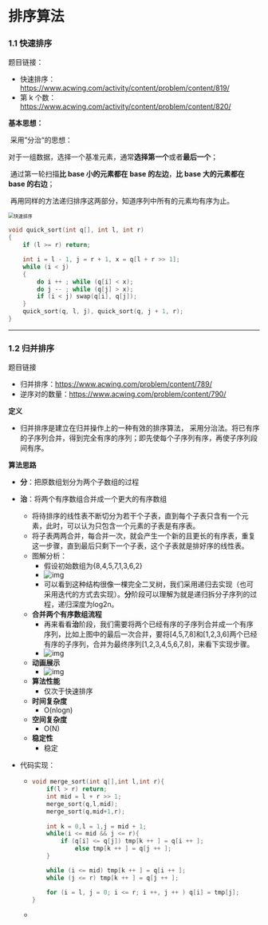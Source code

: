 # 排序算法

### 1.1 快速排序

题目链接：

- 快速排序：https://www.acwing.com/activity/content/problem/content/819/
- 第 k 个数：https://www.acwing.com/activity/content/problem/content/820/

**基本思想：**

​	采用”分治“的思想：

​		对于一组数据，选择一个基准元素，通常**选择第一个**或者**最后一个**；

​		通过第一轮扫描**比 base 小的元素都在 base 的左边**，**比 base 大的元素都在 base 的右边**；

​		再用同样的方法递归排序这两部分，知道序列中所有的元素均有序为止。

<img src="C:\Users\Administrator\Desktop\图片存储\typo\基本算法\快速排序.png" alt="快速排序" style="zoom:67%;" />

```c++
void quick_sort(int q[], int l, int r)
{
    if (l >= r) return;

    int i = l - 1, j = r + 1, x = q[l + r >> 1];
    while (i < j)
    {
        do i ++ ; while (q[i] < x);
        do j -- ; while (q[j] > x);
        if (i < j) swap(q[i], q[j]);
    }
    quick_sort(q, l, j), quick_sort(q, j + 1, r);
}
```

--------------------------------------------------------------

### 1.2 归并排序 

题目链接

- 归并排序：https://www.acwing.com/problem/content/789/
- 逆序对的数量：https://www.acwing.com/problem/content/790/

**定义**

- 归并排序是建立在归并操作上的一种有效的排序算法， 采用分治法。将已有序的子序列合并，得到完全有序的序列；即先使每个子序列有序，再使子序列段间有序。

**算法思路**

- **分**：把原数组划分为两个子数组的过程

- **治**：将两个有序数组合并成一个更大的有序数组

  - 将待排序的线性表不断切分为若干个子表，直到每个子表只含有一个元素，此时，可以认为只包含一个元素的子表是有序表。
  - 将子表两两合并，每合并一次，就会产生一个新的且更长的有序表，重复这一步骤，直到最后只剩下一个子表，这个子表就是排好序的线性表。
  - 图解分析：
    - 假设初始数组为{8,4,5,7,1,3,6,2}
    - ![img](https://i-blog.csdnimg.cn/blog_migrate/79510ba165786116c3a394cf6c4ee6f9.png)
    - 可以看到这种结构很像一棵完全二叉树，我们采用递归去实现（也可采用迭代的方式去实现）。**分**阶段可以理解为就是递归拆分子序列的过程，递归深度为log2n。
  - **合并两个有序数组流程**
    - 再来看看**治**阶段，我们需要将两个已经有序的子序列合并成一个有序序列，比如上图中的最后一次合并，要将[4,5,7,8]和[1,2,3,6]两个已经有序的子序列，合并为最终序列[1,2,3,4,5,6,7,8]，来看下实现步骤。
    - ![img](https://i-blog.csdnimg.cn/blog_migrate/76d1b7becae2df55951ab995cb693bdd.png)
  - **动画展示**
    - ![img](https://i-blog.csdnimg.cn/blog_migrate/1c9517428afa0244546c0e08a8e7c3fe.gif)
  - **算法性能**
    - 仅次于快速排序
  - **时间复杂度**
    - O(nlogn)
  - **空间复杂度**
    - O(N)
  - **稳定性**
    - 稳定

- 代码实现：

  - ```c++
    void merge_sort(int q[],int l,int r){
        if(l > r) return;
        int mid = l + r >> 1;
        merge_sort(q,l,mid);
        merge_sort(q,mid+1,r);
        
        int k = 0,l = 1,j = mid + 1;
        while(i <= mid && j <= r){
    		if (q[i] <= q[j]) tmp[k ++ ] = q[i ++ ];
            	else tmp[k ++ ] = q[j ++ ];
        }
    
        while (i <= mid) tmp[k ++ ] = q[i ++ ];
        while (j <= r) tmp[k ++ ] = q[j ++ ];
    
        for (i = l, j = 0; i <= r; i ++, j ++ ) q[i] = tmp[j];
    }
    ```

  - ```java
    
    ```

    

